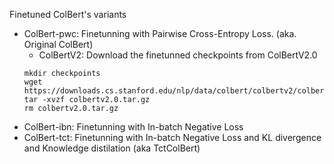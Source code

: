 Finetuned ColBert's variants

* ColBert-pwc: Finetunning with Pairwise Cross-Entropy Loss. (aka. Original ColBert)
    - ColBertV2: Download the finetunned checkpoints from ColBertV2.0
    ```
    mkdir checkpoints
    wget https://downloads.cs.stanford.edu/nlp/data/colbert/colbertv2/colbertv2.0.tar.gz
    tar -xvzf colbertv2.0.tar.gz
    rm colbertv2.0.tar.gz
    ```
* ColBert-ibn: Finetunning with In-batch Negative Loss
* ColBert-tct: Finetunning with In-batch Negative Loss and KL divergence and Knowledge distilation (aka TctColBert)
